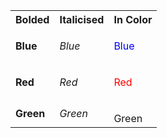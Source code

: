 <table>
  <tr>
    <th>Bolded</th>
    <th>Italicised</th>
    <th>In Color</th>
  </tr>
  <tr>
    <td><b>Blue</b></td>
    <td><i>Blue</i></td>
    <td><p style="color:blue;">Blue</p></td>
  </tr>
  <tr>
    <td><b>Red</b></td>
    <td><i>Red</i></td>
    <td><p style="color:red;">Red</p></td>
  </tr>
  <tr>
    <td><b>Green</b></td>
    <td><i>Green</i></td>
  <td><p style="color:green;"></p>Green</td>
  </tr>
</table>
